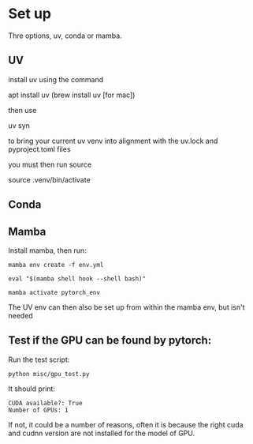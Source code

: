 # Set up
Thre options, uv, conda or mamba.

## UV
install uv using the command

apt install uv  (brew install uv [for mac])

then use 

uv syn

to bring your current uv venv into alignment with the uv.lock and pyproject.toml files

you must then run source 

source .venv/bin/activate

## Conda
<!-- $ mkdir -p ~/miniconda3
$ wget https://repo.anaconda.com/miniconda/Miniconda3-latest-Linux-x86_64.sh -O ~/miniconda3/miniconda.sh
$ bash ~/miniconda3/miniconda.sh -b -u -p ~/miniconda3
$ rm ~/miniconda3/miniconda.sh
$ source ~/miniconda3/bin/activate
$ conda init --all
$ conda create --name trf python=3.11 -y
$ conda activate trf
$ pip install datasets torch more-itertools wandb -->

## Mamba
Install mamba, then run:
```
mamba env create -f env.yml

eval "$(mamba shell hook --shell bash)"

mamba activate pytorch_env
```
The UV env can then also be set up from within the mamba env, but isn't needed

## Test if the GPU can be found by pytorch:
Run the test script:

```python misc/gpu_test.py```

It should print:
```
CUDA available?: True
Number of GPUs: 1
```
If not, it could be a number of reasons, often it is because the right cuda and cudnn version are not installed for the model of GPU.

